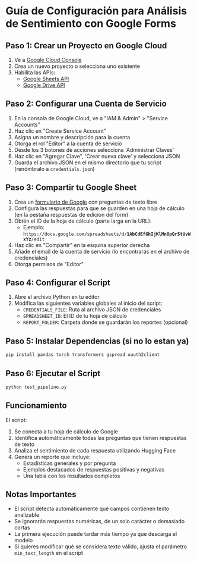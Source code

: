 # Guía de Configuración para Análisis de Sentimiento con Google Forms

## Paso 1: Crear un Proyecto en Google Cloud
1. Ve a [Google Cloud Console](https://console.cloud.google.com/)
2. Crea un nuevo proyecto o selecciona uno existente
3. Habilita las APIs:
   - [Google Sheets API](https://console.cloud.google.com/apis/library/sheets.googleapis.com)
   - [Google Drive API](https://console.cloud.google.com/apis/library/drive.googleapis.com)

## Paso 2: Configurar una Cuenta de Servicio
1. En la consola de Google Cloud, ve a "IAM & Admin" > "Service Accounts"
2. Haz clic en "Create Service Account"
3. Asigna un nombre y descripción para la cuenta
4. Otorga el rol "Editor" a la cuenta de servicio
5. Desde los 3 botones de acciones selecciona 'Administrar Claves'
5. Haz clic en "Agregar Clave", 'Crear nueva clave' y selecciona JSON
6. Guarda el archivo JSON en el mismo directorio que tu script (renómbralo a `credentials.json`)

## Paso 3: Compartir tu Google Sheet
1. Crea un [formulario de Google](https://docs.google.com/forms) con preguntas de texto libre
2. Configura las respuestas para que se guarden en una hoja de cálculo (en la pestaña respuestas de edicion del form)
3. Obtén el ID de la hoja de cálculo (parte larga en la URL):
   - Ejemplo: `https://docs.google.com/spreadsheets/d/`**`1AbCdEfGhIjKlMnOpQrStUvWxYz`**`/edit`
4. Haz clic en "Compartir" en la esquina superior derecha
5. Añade el email de la cuenta de servicio (lo encontrarás en el archivo de credenciales)
6. Otorga permisos de "Editor"

## Paso 4: Configurar el Script
1. Abre el archivo Python en tu editor
2. Modifica las siguientes variables globales al inicio del script:
   - `CREDENTIALS_FILE`: Ruta al archivo JSON de credenciales
   - `SPREADSHEET_ID`: El ID de tu hoja de cálculo
   - `REPORT_FOLDER`: Carpeta donde se guardarán los reportes (opcional)
   
## Paso 5: Instalar Dependencias (si no lo estan ya)
```bash
pip install pandas torch transformers gspread oauth2client
```

## Paso 6: Ejecutar el Script
```bash
python test_pipeline.py
```

## Funcionamiento
El script:
1. Se conecta a tu hoja de cálculo de Google
2. Identifica automáticamente todas las preguntas que tienen respuestas de texto
3. Analiza el sentimiento de cada respuesta utilizando Hugging Face
4. Genera un reporte que incluye:
   - Estadísticas generales y por pregunta
   - Ejemplos destacados de respuestas positivas y negativas
   - Una tabla con los resultados completos

## Notas Importantes
- El script detecta automáticamente qué campos contienen texto analizable
- Se ignorarán respuestas numéricas, de un solo carácter o demasiado cortas
- La primera ejecución puede tardar más tiempo ya que descarga el modelo
- Si quieres modificar qué se considera texto válido, ajusta el parámetro `min_text_length` en el script